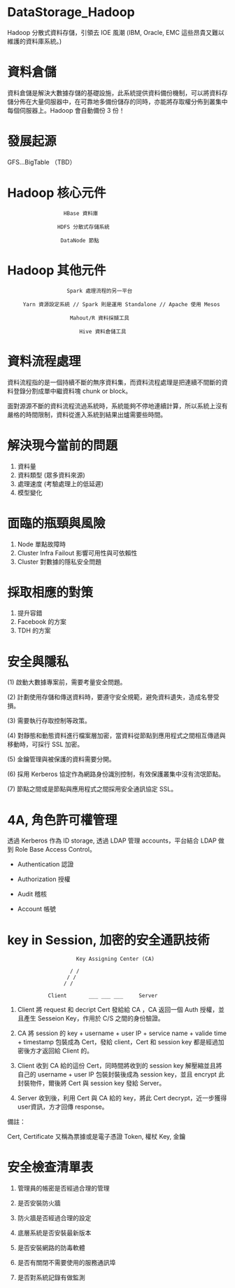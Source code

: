# DataStorage_Hadoop
Hadoop 分散式資料存儲，引領去 IOE 風潮 (IBM, Oracle, EMC 這些昂貴又難以維護的資料庫系統。)

# 資料倉儲

資料倉儲是解決大數據存儲的基礎設施，此系統提供資料備份機制，可以將資料存儲分佈在大量伺服器中，在可靠地多備份儲存的同時，亦能將存取權分佈到叢集中每個伺服器上。Hadoop 會自動備份 3 份！

# 發展起源

GFS...BigTable （TBD）

# Hadoop 核心元件

                      HBase 資料庫
                  
                    HDFS 分散式存儲系統
                  
                     DataNode 節點
                  
# Hadoop 其他元件

                       Spark 處理流程的另一平台

         Yarn 資源設定系統 // Spark 則是運用 Standalone // Apache 使用 Mesos
                
                        Mahout/R 資料採擷工具
                
                           Hive 資料倉儲工具
# 資料流程處理

資料流程指的是一個持續不斷的無序資料集，而資料流程處理是把連續不間斷的資料登錄分割成單中繼資料塊 chunk or block。

面對源源不斷的資料流程流過系統時，系統能夠不停地連續計算，所以系統上沒有嚴格的時間限制，資料從進入系統到結果出爐需要些時間。

# 解決現今當前的問題

1. 資料量
2. 資料類型 (眾多資料來源)
3. 處理速度 (考驗處理上的低延遲)
4. 模型變化

# 面臨的瓶頸與風險

1. Node 單點故障時
2. Cluster Infra Failout 影響可用性與可依賴性
3. Cluster 對數據的隱私安全問題

# 採取相應的對策

1. 提升容錯
2. Facebook 的方案
3. TDH 的方案

# 安全與隱私

(1) 啟動大數據專案前，需要考量安全問題。

(2) 計劃使用存儲和傳送資料時，要遵守安全規範，避免資料遺失，造成名譽受損。

(3) 需要執行存取控制等政策。

(4) 對靜態和動態資料進行檔案層加密，當資料從節點到應用程式之間相互傳遞與移動時，可採行 SSL 加密。

(5) 金鑰管理與被保護的資料需要分開。

(6) 採用 Kerberos 協定作為網路身份識別控制，有效保護叢集中沒有流氓節點。

(7) 節點之間或是節點與應用程式之間採用安全通訊協定 SSL。

# 4A, 角色許可權管理

透過 Kerberos 作為 ID storage, 透過 LDAP 管理 accounts，平台結合 LDAP 做到 Role Base Access Control。

* Authentication 認證

* Authorization 授權

* Audit 稽核

* Account 帳號

# key in Session, 加密的安全通訊技術



                          Key Assigning Center (CA)
                
                        / /
                       / /
                      / /
                            
                 Client       ___ ___ ___     Server


1. Client 將 request 和 decript Cert 發給給 CA ，CA 返回一個 Auth 授權，並且產生 Sesseion Key，作用於 C/S 之間的身份驗證。

2. CA 將 session 的 key + username + user IP + service name + valide time + timestamp 包裝成為 Cert，發給 client，Cert 和 session key 都是經過加密後方才返回給 Client 的。

3. Client 收到 CA 給的這份 Cert，同時間將收到的 session key 解壓縮並且將自己的 username + user IP 包裝封裝後成為 session key，並且 encrypt 此封裝物件，爾後將 Cert 與 session key 發給 Server。

4. Server 收到後，利用 Cert 與 CA 給的 key，將此 Cert decrypt，近一步獲得 user資訊，方才回傳 response。

備註：

Cert, Certificate 又稱為票據或是電子憑證
Token, 權杖
Key, 金鑰

# 安全檢查清單表

1) 管理員的帳密是否經過合理的管理

2) 是否安裝防火牆

3) 防火牆是否經過合理的設定

4) 底層系統是否安裝最新版本

5) 是否安裝網路的防毒軟體

6) 是否有關閉不需要使用的服務通訊埠

7) 是否對系統記錄有做監測

